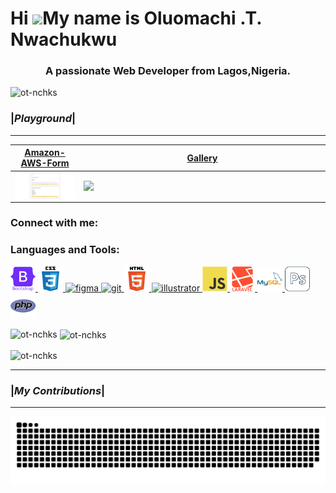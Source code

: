 Hi ![](https://user-images.githubusercontent.com/18350557/176309783-0785949b-9127-417c-8b55-ab5a4333674e.gif)My name is Oluomachi .T. Nwachukwu
===============================================================================================================================================

<h3 align="center">A passionate Web Developer from Lagos,Nigeria.</h3>

<p align="left"> <img src="https://komarev.com/ghpvc/?username=ot-nchks&label=Profile%20views&color=0e75b6&style=flat" alt="ot-nchks" /> </p>

### |*Playground*| 
------------------------

| <a href="https://main--otnchks-form.netlify.app/">Amazon-AWS-Form </a> | <a href="https://OT-Nchks.github.io/Gallery/">Gallery</a>  |
|-- | -- |
| <img  align="left"  width="380px" src="https://github.com/OT-Nchks/form-validation-1/blob/main/preview.png"/> | <img  align="left"  width="380px" src="https://OT-Nchks.github.io/Gallery/preview.PNG">   |


<h3 align="left">Connect with me:</h3>
<p align="left">
</p>

<h3 align="left">Languages and Tools:</h3>
<p align="left"> <a href="https://getbootstrap.com" target="_blank" rel="noreferrer"> <img src="https://raw.githubusercontent.com/devicons/devicon/master/icons/bootstrap/bootstrap-plain-wordmark.svg" alt="bootstrap" width="40" height="40"/> </a> <a href="https://www.w3schools.com/css/" target="_blank" rel="noreferrer"> <img src="https://raw.githubusercontent.com/devicons/devicon/master/icons/css3/css3-original-wordmark.svg" alt="css3" width="40" height="40"/> </a> <a href="https://www.figma.com/" target="_blank" rel="noreferrer"> <img src="https://www.vectorlogo.zone/logos/figma/figma-icon.svg" alt="figma" width="40" height="40"/> </a> <a href="https://git-scm.com/" target="_blank" rel="noreferrer"> <img src="https://www.vectorlogo.zone/logos/git-scm/git-scm-icon.svg" alt="git" width="40" height="40"/> </a> <a href="https://www.w3.org/html/" target="_blank" rel="noreferrer"> <img src="https://raw.githubusercontent.com/devicons/devicon/master/icons/html5/html5-original-wordmark.svg" alt="html5" width="40" height="40"/> </a> <a href="https://www.adobe.com/in/products/illustrator.html" target="_blank" rel="noreferrer"> <img src="https://www.vectorlogo.zone/logos/adobe_illustrator/adobe_illustrator-icon.svg" alt="illustrator" width="40" height="40"/> </a> <a href="https://developer.mozilla.org/en-US/docs/Web/JavaScript" target="_blank" rel="noreferrer"> <img src="https://raw.githubusercontent.com/devicons/devicon/master/icons/javascript/javascript-original.svg" alt="javascript" width="40" height="40"/> </a> <a href="https://laravel.com/" target="_blank" rel="noreferrer"> <img src="https://raw.githubusercontent.com/devicons/devicon/master/icons/laravel/laravel-plain-wordmark.svg" alt="laravel" width="40" height="40"/> </a> <a href="https://www.mysql.com/" target="_blank" rel="noreferrer"> <img src="https://raw.githubusercontent.com/devicons/devicon/master/icons/mysql/mysql-original-wordmark.svg" alt="mysql" width="40" height="40"/> </a> <a href="https://www.photoshop.com/en" target="_blank" rel="noreferrer"> <img src="https://raw.githubusercontent.com/devicons/devicon/master/icons/photoshop/photoshop-line.svg" alt="photoshop" width="40" height="40"/> </a> <a href="https://www.php.net" target="_blank" rel="noreferrer"> <img src="https://raw.githubusercontent.com/devicons/devicon/master/icons/php/php-original.svg" alt="php" width="40" height="40"/> </a> </p>

<p><img align="left" src="https://github-readme-stats.vercel.app/api/top-langs?username=ot-nchks&show_icons=true&locale=en&layout=compact" alt="ot-nchks" /></p>

<p>&nbsp;<img align="center" src="https://github-readme-stats.vercel.app/api?username=ot-nchks&show_icons=true&locale=en" alt="ot-nchks" /></p>

<p><img align="center" src="https://github-readme-streak-stats.herokuapp.com/?user=ot-nchks&" alt="ot-nchks" /></p>

------------------------
### |*My Contributions*|
------------------------
<picture>
  <source media="(prefers-color-scheme: dark)" srcset="https://raw.githubusercontent.com/OT-Nchks/OT-Nchks/output/github-contribution-grid-snake-dark.svg">
  <source media="(prefers-color-scheme: light)" srcset="https://raw.githubusercontent.com/OT-Nchks/OT-Nchks/output/github-contribution-grid-snake.svg">
  <img alt="github contribution grid snake animation" src="https://raw.githubusercontent.com/OT-Nchks/OT-Nchks/output/github-contribution-grid-snake.svg">
</picture>
